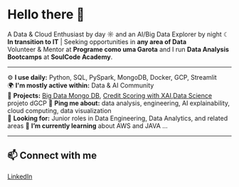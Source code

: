 # Hello there 👋

A Data & Cloud Enthusiast by day ☼ and an AI/Big Data Explorer by night ☾  
**In transition to IT** | Seeking opportunities in **any area of Data**  
Volunteer & Mentor at **Programe como uma Garota** and I run **Data Analysis Bootcamps** at **SoulCode Academy**.

---

⚙️ **I use daily:** Python, SQL, PySpark, MongoDB, Docker, GCP, Streamlit  
🌍 **I'm mostly active within:** Data & AI Community  
💅 **Projects:** [Big Data Mongo DB](https://github.com/ddqueiro/gestao_tecnologia_da_informacao/tree/main/big_data_mongodb),
[Credit Scoring with XAI](https://github.com/ddqueiro/gestao_tecnologia_da_informacao/tree/main/explainable_AI_(XAI)_lime_credit),[Data Science](https://github.com/ddqueiro/gestao_tecnologia_da_informacao/tree/main/data_science_dados_ambientais) projeto dGCP
💬 **Ping me about:** data analysis, engineering, AI explainability, cloud computing, data visualization  
💼 **Looking for:** Junior roles in Data Engineering, Data Analytics, and related areas
🌱 **I’m currently learning** about AWS and JAVA ...

---

## 📫 Connect with me
[LinkedIn](https://www.linkedin.com/in/dannyellyqueiroz/)
